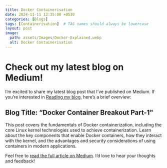 ```yaml
---
title: Docker Containerisation 
date: 2024-11-11 12:35:00 +0530
categories: [Blogs]
tags: [Containerisation]  # TAG names should always be lowercase
layout: post
image:
  path: assets/Images/Docker-Explained.webp
  alt: Docker Containerisation
---
```


# Check out my latest blog on Medium! 

I’m excited to share my latest blog post that I’ve published on Medium. If you’re interested in [Reading my blog](https://medium.com/@xUr00U/docker-containerisation-c29b6a1ebb1a), here’s a brief overview:

## Blog Title: “Docker Container Breakout Part-1"

This post covers the fundamentals of Docker containerization, including the core Linux kernel technologies used to achieve containerization. Learn about the key components that enable Docker containers, how they interact with the kernel, and the advantages and security considerations of using containers in modern applications.

Feel free to [read the full article on Medium](https://medium.com/@xUr00U/docker-containerisation-c29b6a1ebb1a). I’d love to hear your thoughts and feedback!
